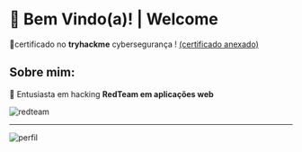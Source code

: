 # 👋 Bem Vindo(a)! | Welcome

📃certificado no **tryhackme** cybersegurança ! [(certificado anexado)](https://media.discordapp.net/attachments/1408976122405720129/1408997677244616725/image.png?ex=68abc6d8&is=68aa7558&hm=5b5806eaa845ead516d8dd65d665e71417c114fc848efb2c1048161585032806&=&format=webp&quality=lossless)

Sobre mim:
--- 
🔴 Entusiasta em hacking **RedTeam em aplicações web**

![redteam](https://encrypted-tbn0.gstatic.com/images?q=tbn:ANd9GcSksJkwwob0nqQ1cNyh41Z-5L4LdhCUUpjOoQ&s)

---

![perfil](https://media.discordapp.net/attachments/1408976122405720129/1409010367501176842/image.png?ex=68abd2a9&is=68aa8129&hm=9307e26ebc3428fdd3213f078b9ca81ca1e9552be6642bc13c53fc24dc8dcd93&=&format=webp&quality=lossless)
